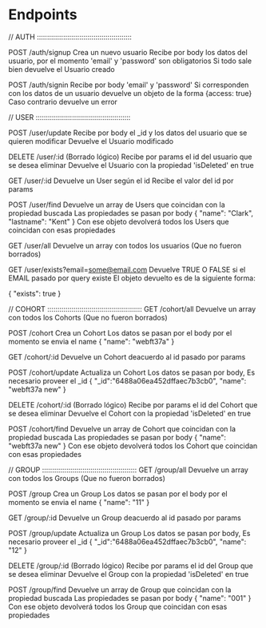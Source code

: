 # Endpoints
// AUTH :::::::::::::::::::::::::::::::::::::::::::::::

POST /auth/signup
  Crea un nuevo usuario
  Recibe por body los datos del usuario, por el momento 'email' y 'password' son obligatorios
  Si todo sale bien devuelve el Usuario creado


POST /auth/signin
  Recibe por body 'email' y 'password'
  Si corresponden con los datos de un usuario devuelve un objeto de la forma
    {access: true}
  Caso contrario devuelve un error


// USER :::::::::::::::::::::::::::::::::::::::::::::::

POST /user/update
  Recibe por body el _id y los datos del usuario que se quieren modificar
  Devuelve el Usuario modificado


DELETE /user/:id
  (Borrado lógico)
  Recibe por params el id del usuario que se desea eliminar
  Devuelve el Usuario con la propiedad 'isDeleted' en true


GET /user/:id
  Devuelve un User según el id
  Recibe el valor del id por params


POST /user/find
  Devuelve un array de Users que coincidan con la propiedad buscada
  Las propiedades se pasan por body
  {
  "name": "Clark",
  "lastname": "Kent"
  }
  Con ese objeto devolverá todos los Users que coincidan con esas propiedades


GET /user/all
  Devuelve un array con todos los usuarios (Que no fueron borrados)


GET /user/exists?email=some@email.com
  Devuelve TRUE O FALSE si el EMAIL pasado por query existe
  El objeto devuelto es de la siguiente forma:

  {
    "exists": true
  }


// COHORT :::::::::::::::::::::::::::::::::::::::::::::::
GET /cohort/all
  Devuelve un array con todos los Cohorts (Que no fueron borrados)

POST /cohort
  Crea un Cohort
  Los datos se pasan por el body
  por el momento se envia el name
  {
    "name": "webft37a"
  }


GET /cohort/:id
  Devuelve un Cohort deacuerdo al id pasado por params


POST /cohort/update
  Actualiza un Cohort
  Los datos se pasan por body,
  Es necesario proveer el _id
  {
    "_id":"6488a06ea452dffaec7b3cb0",
    "name": "webft37a new"
  }


DELETE /cohort/:id
  (Borrado lógico)
  Recibe por params el id del Cohort que se desea eliminar
  Devuelve el Cohort con la propiedad 'isDeleted' en true


POST /cohort/find
  Devuelve un array de Cohort que coincidan con la propiedad buscada
  Las propiedades se pasan por body
  {
    "name": "webft37a new"
  }
  Con ese objeto devolverá todos los Cohort que coincidan con esas propiedades



// GROUP :::::::::::::::::::::::::::::::::::::::::::::::
GET /group/all
  Devuelve un array con todos los Groups (Que no fueron borrados)


POST /group
  Crea un Group
  Los datos se pasan por el body
  por el momento se envia el name
  {
    "name": "11"
  }


GET /group/:id
  Devuelve un Group deacuerdo al id pasado por params


POST /group/update
  Actualiza un Group
  Los datos se pasan por body,
  Es necesario proveer el _id
  {
    "_id":"6488a06ea452dffaec7b3cb0",
    "name": "12"
  }


DELETE /group/:id
  (Borrado lógico)
  Recibe por params el id del Group que se desea eliminar
  Devuelve el Group con la propiedad 'isDeleted' en true

POST /group/find
  Devuelve un array de Group que coincidan con la propiedad buscada
  Las propiedades se pasan por body
  {
    "name": "001"
  }
  Con ese objeto devolverá todos los Group que coincidan con esas propiedades
